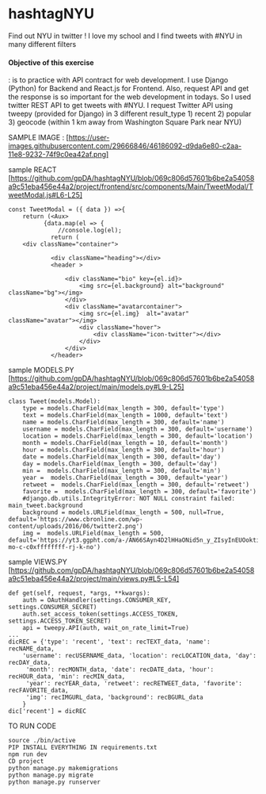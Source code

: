 # hashtagNYU
Find out NYU in twitter ! I love my school and I find tweets with #NYU in many different filters 

#### Objective of this exercise 
 : is to practice with API contract for web development. I use Django (Python) for Backend and React.js for Frontend. 
 Also, request API and get the response is so important for the web development in todays. So I used twitter REST API to
 get tweets with #NYU. I request Twitter API using tweepy (provided for Django) in 3 different result_type 1) recent 2) popular 3) geocode (within 1 km away from Washington Square Park near NYU)
 
SAMPLE IMAGE :
[https://user-images.githubusercontent.com/29666846/46186092-d9da6e80-c2aa-11e8-9232-74f9c0ea42af.png]

sample REACT
[https://github.com/gpDA/hashtagNYU/blob/069c806d57601b6be2a54058a9c51eba456e44a2/project/frontend/src/components/Main/TweetModal/TweetModal.js#L6-L25]

```
const TweetModal = ({ data }) =>{
    return (<Aux>
          {data.map(el => {
              //console.log(el);
            return (
    <div className="container"> 
            
            <div className="heading"></div>
            <header >
                
                <div className="bio" key={el.id}>
                    <img src={el.background} alt="background" className="bg"></img>
                </div>
                <div className="avatarcontainer">
                    <img src={el.img}  alt="avatar" className="avatar"></img>                    
                    <div className="hover">
                        <div className="icon-twitter"></div>                    
                    </div>
                </div>
            </header>
```

sample MODELS.PY
[https://github.com/gpDA/hashtagNYU/blob/069c806d57601b6be2a54058a9c51eba456e44a2/project/main/models.py#L9-L25]
```
class Tweet(models.Model):
    type = models.CharField(max_length = 300, default='type')
    text = models.CharField(max_length = 1000, default='text')
    name = models.CharField(max_length = 300, default='name')
    username = models.CharField(max_length = 300, default='username')
    location = models.CharField(max_length = 300, default='location')
    month = models.CharField(max_length = 10, default='month')
    hour = models.CharField(max_length = 300, default='hour')
    date = models.CharField(max_length = 300, default='day')
    day = models.CharField(max_length = 300, default='day')
    min =  models.CharField(max_length = 300, default='min')
    year =  models.CharField(max_length = 300, default='year')
    retweet =  models.CharField(max_length = 300, default='retweet')
    favorite =  models.CharField(max_length = 300, default='favorite')
    #django.db.utils.IntegrityError: NOT NULL constraint failed: main_tweet.background
    background = models.URLField(max_length = 500, null=True, default='https://www.cbronline.com/wp-content/uploads/2016/06/twitter2.png')
    img =  models.URLField(max_length = 500, default='https://yt3.ggpht.com/a-/AN66SAyn4D2lHHaONid5n_y_ZIsyInEUOoktizKFew=s900-mo-c-c0xffffffff-rj-k-no')
```

sample VIEWS.PY
[https://github.com/gpDA/hashtagNYU/blob/069c806d57601b6be2a54058a9c51eba456e44a2/project/main/views.py#L5-L54]
```
def get(self, request, *args, **kwargs):
    auth = OAuthHandler(settings.CONSUMER_KEY, settings.CONSUMER_SECRET)
    auth.set_access_token(settings.ACCESS_TOKEN, settings.ACCESS_TOKEN_SECRET)
    api = tweepy.API(auth, wait_on_rate_limit=True)
...
dicREC = {'type': 'recent', 'text': recTEXT_data, 'name': recNAME_data,
    'username': recUSERNAME_data, 'location': recLOCATION_data, 'day': recDAY_data,
     'month': recMONTH_data, 'date': recDATE_data, 'hour': recHOUR_data, 'min': recMIN_data, 
     'year': recYEAR_data, 'retweet': recRETWEET_data, 'favorite': recFAVORITE_data, 
     'img': recIMGURL_data, 'background': recBGURL_data
    }
dic['recent'] = dicREC
```

TO RUN CODE
```
source ./bin/active
PIP INSTALL EVERYTHING IN requirements.txt
npm run dev
CD project
python manage.py makemigrations
python manage.py migrate
python manage.py runserver

```






